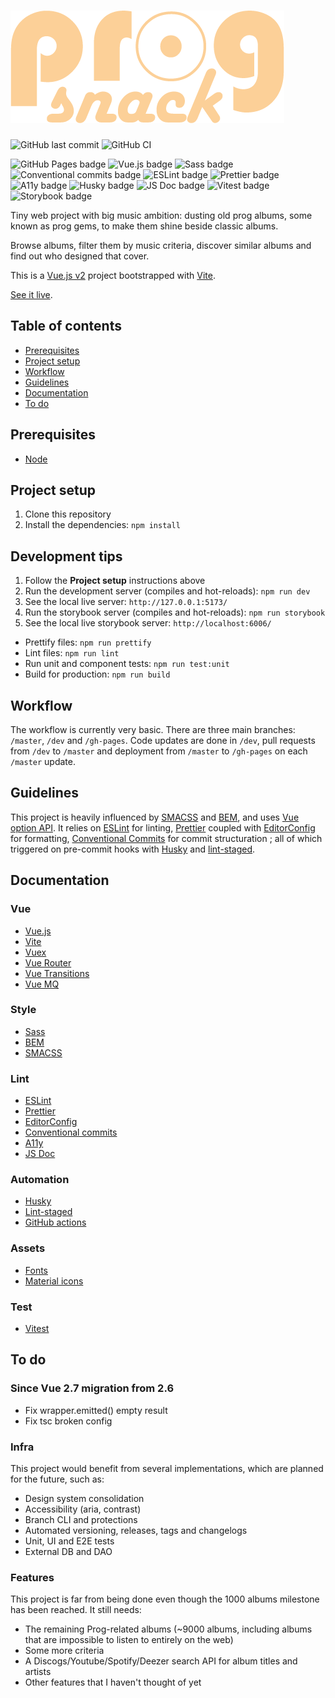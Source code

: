 # ![Prog Snack logo](./src/assets/img/preview.png)

![GitHub last commit](https://img.shields.io/github/last-commit/google/skia.svg?style=flat) ![GitHub CI](https://github.com/Benjent/prog-snack/actions/workflows/main.yml/badge.svg)

![GitHub Pages badge](https://img.shields.io/badge/GitHub_Pages-222222?logo=github&logoColor=white) ![Vue.js badge](https://img.shields.io/badge/Vue.js_2-42b883?logo=vuedotjs&logoColor=white) ![Sass badge](https://img.shields.io/badge/Sass-cf649a?logo=sass&logoColor=white) ![Conventional commits badge](https://img.shields.io/badge/Conventional_commits-fa6673?logo=conventionalcommits&logoColor=white) ![ESLint badge](https://img.shields.io/badge/ESLint-4b32c3?logo=eslint&logoColor=white) ![Prettier badge](https://img.shields.io/badge/Prettier-f6914d?logo=prettier&logoColor=white) ![A11y badge](https://img.shields.io/badge/A11y-9299ce?logo=a11y&logoColor=white) ![Husky badge](https://img.shields.io/badge/Husky-42b983?logo=husky&logoColor=white) ![JS Doc badge](https://img.shields.io/badge/JS_Doc-006fbb?logo=jsdoc&logoColor=white) ![Vitest badge](https://img.shields.io/badge/Vitest-acd268?logo=vitest&logoColor=white) ![Storybook badge](https://img.shields.io/badge/Storybook-ff4785?logo=storybook&logoColor=white)

Tiny web project with big music ambition: dusting old prog albums, some known as prog gems, to make them shine beside classic albums.

Browse albums, filter them by music criteria, discover similar albums and find out who designed that cover.

This is a [Vue.js v2](https://v2.vuejs.org/) project bootstrapped with [Vite](https://vitejs.dev/).

[See it live](https://benjent.github.io/prog-snack/).

## Table of contents

-   [Prerequisites](#prerequisites)
-   [Project setup](#project-setup)
-   [Workflow](#workflow)
-   [Guidelines](#guidelines)
-   [Documentation](#documentation)
-   [To do](#to-do)

## Prerequisites

-   [Node](https://nodejs.org/en/)

## Project setup

1. Clone this repository
2. Install the dependencies: `npm install`

## Development tips

1. Follow the __Project setup__ instructions above
2. Run the development server (compiles and hot-reloads): `npm run dev`
3. See the local live server: `http://127.0.0.1:5173/`
4. Run the storybook server (compiles and hot-reloads): `npm run storybook`
5. See the local live storybook server: `http://localhost:6006/`

- Prettify files: `npm run prettify`
- Lint files: `npm run lint`
- Run unit and component tests: `npm run test:unit`
- Build for production: `npm run build`

## Workflow

The workflow is currently very basic. There are three main branches: `/master`, `/dev` and `/gh-pages`. Code updates are done in `/dev`, pull requests from `/dev` to `/master` and deployment from `/master` to `/gh-pages` on each `/master` update.

## Guidelines

This project is heavily influenced by [SMACSS](http://smacss.com/) and [BEM](http://getbem.com/), and uses [Vue option API](https://v2.vuejs.org/v2/guide/migration-vue-2-7#Behavior-Differences-from-Vue-3). It relies on [ESLint](https://eslint.org/) for linting, [Prettier](https://prettier.io/) coupled with [EditorConfig](https://editorconfig.org/) for formatting, [Conventional Commits](https://www.conventionalcommits.org/en/v1.0.0/) for commit structuration ; all of which triggered on pre-commit hooks with [Husky](https://typicode.github.io/husky/) and [lint-staged](https://github.com/lint-staged/lint-staged).

## Documentation

### Vue

-   [Vue.js](https://v2.vuejs.org/)
-   [Vite](https://vitejs.dev/)
-   [Vuex](https://vuex.vuejs.org/)
-   [Vue Router](https://router.vuejs.org/)
-   [Vue Transitions](https://www.npmjs.com/package/vue2-transitions)
-   [Vue MQ](https://www.npmjs.com/package/vue-mq)

### Style

-   [Sass](https://sass-lang.com/)
-   [BEM](https://getbem.com/)
-   [SMACSS](http://smacss.com/)

### Lint

-   [ESLint](https://eslint.org/)
-   [Prettier](https://prettier.io/)
-   [EditorConfig](https://editorconfig.org/)
-   [Conventional commits](https://www.conventionalcommits.org/en/v1.0.0/)
-   [A11y](https://www.a11yproject.com/)
-   [JS Doc](https://jsdoc.app/)

### Automation

-   [Husky](https://typicode.github.io/husky/)
-   [Lint-staged](https://github.com/lint-staged/lint-staged)
-   [GitHub actions](https://github.com/features/actions)

### Assets

-   [Fonts](https://fonts.google.com/)
-   [Material icons](https://fonts.google.com/icons?icon.style=Rounded)

### Test

-   [Vitest](https://vitest.dev/)

## To do

### Since Vue 2.7 migration from 2.6

- Fix wrapper.emitted() empty result
- Fix tsc broken config

### Infra

This project would benefit from several implementations, which are planned for the future, such as:

-   Design system consolidation
-   Accessibility (aria, contrast)
-   Branch CLI and protections
-   Automated versioning, releases, tags and changelogs
-   Unit, UI and E2E tests
-   External DB and DAO

### Features

This project is far from being done even though the 1000 albums milestone has been reached. It still needs:

-   The remaining Prog-related albums (~9000 albums, including albums that are impossible to listen to entirely on the web)
-   Some more criteria
-   A Discogs/Youtube/Spotify/Deezer search API for album titles and artists
-   Other features that I haven't thought of yet

